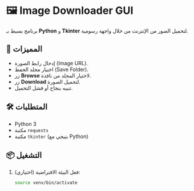 # 🖼️ Image Downloader GUI

برنامج بسيط بـ **Python** و **Tkinter** لتحميل الصور من الإنترنت من خلال واجهة رسومية.

## 🚀 المميزات
- إدخال رابط الصورة (Image URL).
- اختيار مجلد الحفظ (Save Folder).
- زر **Browse** لاختيار المجلد من نافذة.
- زر **Download** لتحميل الصورة.
- تنبيه بنجاح أو فشل التحميل.

## 🛠️ المتطلبات
- Python 3
- مكتبة `requests`
- مكتبة `tkinter` (بتيجي مع Python)

## 📦 التشغيل
1. فعل البيئة الافتراضية (اختياري):
   ```bash
   source venv/bin/activate
